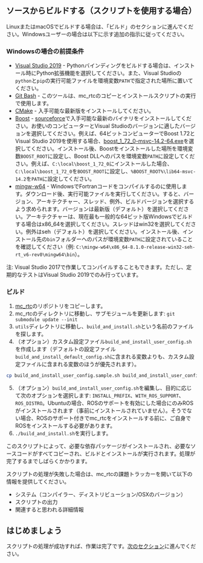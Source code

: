 ## ソースからビルドする（スクリプトを使用する場合）

LinuxまたはmacOSでビルドする場合は、「ビルド」のセクションに進んでください。Windowsユーザーの場合は以下に示す追加の指示に従ってください。

### Windowsの場合の前提条件

- [Visual Studio 2019](https://visualstudio.microsoft.com/vs/) - Pythonバインディングをビルドする場合は、インストール時にPython拡張機能を選択してください。また、Visual Studioの`python`と`pip`の実行可能ファイルを環境変数`PATH`で指定された場所に置いてください。
- [Git Bash](https://git-scm.com/download/win) - このツールは、mc\_rtcのコピーとインストールスクリプトの実行で使用します。
- [CMake](https://cmake.org/download/) - 入手可能な最新版をインストールしてください。
- [Boost](https://www.boost.org/) - [sourceforce](https://sourceforge.net/projects/boost/files/boost-binaries/)で入手可能な最新のバイナリをインストールしてください。お使いのコンピューターとVisual Studioのバージョンに適したバージョンを選択してください。例えば、64ビットコンピューターでBoost 1.72とVisual Studio 2019を使用する場合、[boost_1_72_0-msvc-14.2-64.exe](https://sourceforge.net/projects/boost/files/boost-binaries/1.72.0/boost_1_72_0-msvc-14.2-64.exe/download)を選択してください。インストール後、Boostをインストールした場所を環境変数`BOOST_ROOT`に設定し、Boost DLLへのパスを環境変数`PATH`に設定してください。例えば、`C:\local\boost_1_72_0`にインストールした場合、`C:\local\boost_1_72_0`を`BOOST_ROOT`に設定し、`%BOOST_ROOT%\lib64-msvc-14.2`を`PATH`に設定してください。
- [mingw-w64](https://sourceforge.net/projects/mingw-w64/files/Toolchains%20targetting%20Win32/Personal%20Builds/mingw-builds/installer/mingw-w64-install.exe/download) - WindowsでFortranコードをコンパイルするのに使用します。ダウンロード後、実行可能ファイルを実行してください。すると、バージョン、アーキテクチャー、スレッド、例外、ビルドバージョンを選択するよう求められます。バージョンは最新版（デフォルト）を選択してください。アーキテクチャーは、現在最も一般的な64ビット版Windowsでビルドする場合はx86\_64を選択してください。スレッドはwin32を選択してください。例外はseh（デフォルト）を選択してください。インストール後、インストール先の`bin`フォルダーへのパスが環境変数`PATH`に設定されていることを確認してください（例: `C:\mingw-w64\x86_64-8.1.0-release-win32-seh-rt_v6-rev0\mingw64\bin`）。

注: Visual Studio 2017で作業してコンパイルすることもできます。ただし、定期的なテストはVisual Studio 2019でのみ行っています。

### ビルド

1. [mc\_rtc](https://github.com/jrl-umi3218/mc_rtc)のリポジトリをコピーします。
2. mc\_rtcのディレクトリに移動し、サブモジュールを更新します: `git submodule update --init`
3. `utils`ディレクトリに移動し、`build_and_install.sh`という名前のファイルを探します。
4. （オプション）カスタム設定ファイル`build_and_install_user_config.sh`を作成します（デフォルトの設定ファイル`build_and_install_default_config.sh`に含まれる変数よりも、カスタム設定ファイルに含まれる変数のほうが優先されます）。
```sh
cp build_and_install_user_config.sample.sh build_and_install_user_config.sh
```
5. （オプション）`build_and_install_user_config.sh`を編集し、目的に応じて次のオプションを選択します: `INSTALL_PREFIX`、`WITH_ROS_SUPPORT`、`ROS_DISTRO`。Ubuntuの場合、ROSのサポートを有効にした場合にのみROSがインストールされます（事前にインストールされていません）。そうでない場合、ROSのサポート付きでmc\_rtcをインストールする前に、ご自身でROSをインストールする必要があります。
6. `./build_and_install.sh`を実行します。

このスクリプトによって、必要な依存パッケージがインストールされ、必要なソースコードがすべてコピーされ、ビルドとインストールが実行されます。処理が完了するまでしばらくかかります。

スクリプトの処理が失敗した場合は、mc\_rtcの課題トラッカーを開いて以下の情報を提供してください。

- システム（コンパイラー、ディストリビューション/OSXのバージョン）
- スクリプトの出力
- 関連すると思われる詳細情報

## はじめましょう

スクリプトの処理が成功すれば、作業は完了です。[次のセクション]({{site.baseurl}}/tutorials/introduction/configuration.html)に進んでください。

